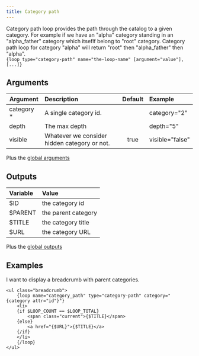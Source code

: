 ```yaml
---
title: Category path
---
```


Category path loop provides the path through the catalog to a given category. For example if we have an "alpha" category standing in an "alpha_father" category which itseflf belong to "root" category. Category path loop for category "alpha" will return "root" then "alpha_father" then "alpha".      
`{loop type="category-path" name="the-loop-name" [argument="value"], [...]}`

## Arguments

| Argument | Description | Default | Example |
| ------------- |:-------------| :-------------: | :-------------|
| category *      | A single category id. |              | category="2" |
| depth       | The max depth |  | depth="5" |
| visible            | Whatever we consider hidden category or not. | true |  visible="false" |

Plus the [global arguments](./global_arguments)

## Outputs

| Variable       | Value               |
| :------------- | :------------------ |
| $ID	         | the category id     |
| $PARENT	     | the parent category |
| $TITLE	     | the category title  |
| $URL	         | the category URL    |

Plus the [global outputs](./global_outputs)

## Examples

I want to display a breadcrumb with parent categories.
```smarty
<ul class="breadcrumb">
    {loop name="category_path" type="category-path" category="{category attr="id"}"}
    <li>
    {if $LOOP_COUNT == $LOOP_TOTAL}
        <span class="current">{$TITLE}</span>
    {else}
        <a href="{$URL}">{$TITLE}</a>
    {/if}
    </li>
    {/loop}
</ul>
```